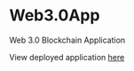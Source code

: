 # Web3.0App
Web 3.0 Blockchain Application

View deployed application <a href="https://cutt.ly/AHEWThb" target="_blank">here</a>
